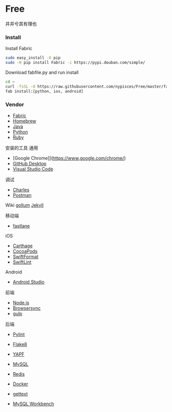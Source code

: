 # Free
井井兮其有理也

### Install
Install Fabric
```bash
sudo easy_install -U pip
sudo -H pip install Fabric -i https://pypi.douban.com/simple/
```

Download fabfile.py and run install
```bash
cd ~
curl -fsSL -O https://raw.githubusercontent.com/nypisces/Free/master/fabfile.py
fab install:[python, ios, android]
```

### Vendor
- [Fabric](http://www.fabfile.org)
- [Homebrew](https://brew.sh/)
- [Java](https://www.java.com)
- [Python](https://www.python.org)
- [Ruby](https://www.ruby-lang.org)

安装的工具
通用
- [Google Chrome]](https://www.google.com/chrome/)
- [GitHub Desktop](https://desktop.github.com)
- [Visual Studio Code](https://code.visualstudio.com)

调试
- [Charles](https://www.charlesproxy.com)
- [Postman](https://www.getpostman.com)

Wiki
[gollum](https://github.com/gollum/gollum)
[Jekyll](https://jekyllrb.com)

移动端
- [fastlane](https://fastlane.tools)

iOS
- [Carthage](https://github.com/Carthage/Carthage)
- [CocoaPods](https://cocoapods.org/)
- [SwiftFormat](https://github.com/nicklockwood/SwiftFormat)
- [SwiftLint](https://github.com/realm/SwiftLint)

Android
- [Android Studio](https://developer.android.com/studio/)

前端
- [Node.js](https://nodejs.org)
- [Browsersync](https://browsersync.io/)
- [gulp](https://gulpjs.com)

后端
- [Pylint](https://www.pylint.org)
- [Flake8](https://flake8.pycqa.org/en/latest/)
- [YAPF](https://github.com/google/yapf)

- [MySQL](https://www.mysql.com)
- [Redis](https://redis.io)

- [Docker](https://www.docker.com)
- [gettext](https://www.gnu.org/software/gettext/)
- [MySQL Workbench](https://www.mysql.com/products/workbench/)
